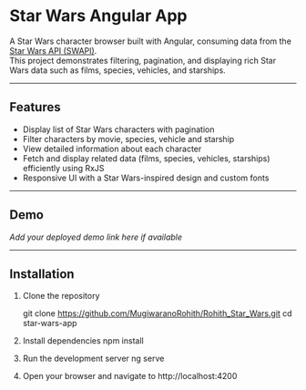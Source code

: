 # Star Wars Angular App

A Star Wars character browser built with Angular, consuming data from the [Star Wars API (SWAPI)](https://swapi.info/api/).  
This project demonstrates filtering, pagination, and displaying rich Star Wars data such as films, species, vehicles, and starships.

---

## Features

- Display list of Star Wars characters with pagination
- Filter characters by movie, species, vehicle and starship
- View detailed information about each character
- Fetch and display related data (films, species, vehicles, starships) efficiently using RxJS
- Responsive UI with a Star Wars-inspired design and custom fonts

---

## Demo

*Add your deployed demo link here if available*

---

## Installation

1. Clone the repository

   git clone https://github.com/MugiwaranoRohith/Rohith_Star_Wars.git
   cd star-wars-app

2. Install dependencies
    npm install


3. Run the development server
   ng serve

4. Open your browser and navigate to
    http://localhost:4200

